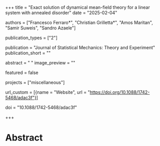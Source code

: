 +++
title = "Exact solution of dynamical mean-field theory for a linear system with annealed disorder"
date = "2025-02-04"

authors = ["Francesco Ferraro*", "Christian Grilletta*", "Amos Maritan", "Samir Suweis", "Sandro Azaele"]

publication_types = ["2"]

publication = "Journal of Statistical Mechanics: Theory and Experiment"
publication_short = ""

abstract = " "
image_preview = ""

featured = false

projects = ["miscellaneous"]

url_custom = [{name = "Website", url = "https://doi.org/10.1088/1742-5468/adac3f"}]

doi = "10.1088/1742-5468/adac3f"

+++
# Abstract